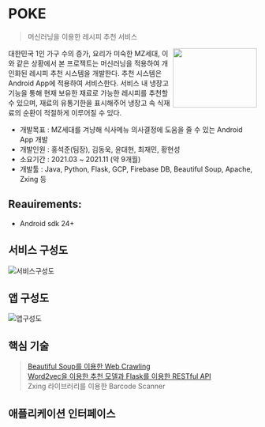 POKE
====
>머신러닝을 이용한 레시피 추천 서비스   

<img src="https://user-images.githubusercontent.com/81149946/144440382-7700fbed-d652-493a-8996-3b55940bc64a.png" align="right"  width="170" height="120">   

 대한민국 1인 가구 수의 증가, 요리가 미숙한 MZ세대, 이와 같은 상황에서 본 프로젝트는 머신러닝을 적용하여 개인화된 레시피 추천 시스템을 개발한다. 추천 시스템은 Android App에 적용하여 서비스한다. 서비스 내 냉장고 기능을 통해 현재 보유한 재료로 가능한 레시피를 추천할 수 있으며, 재료의 유통기한을 표시해주어 냉장고 속 식재료의 순환이 적절하게 이루어질 수 있다.

 - 개발목표 : MZ세대를 겨냥해 식사메뉴 의사결정에 도움을 줄 수 있는 Android App 개발   
 - 개발인원 : 홍석준(팀장), 김동욱, 윤대현, 최재민, 황현성   
 - 소요기간 : 2021.03 ~ 2021.11 (약 9개월)   
 - 개발툴 : Java, Python, Flask, GCP, Firebase DB, Beautiful Soup, Apache, Zxing 등

## Reauirements:
 - Android sdk 24+   


## 서비스 구성도   
![서비스구성도](https://user-images.githubusercontent.com/81149946/144443559-3c762761-a86a-4070-b22c-cf5cbfe3dcd5.png)

## 앱 구성도   
![앱구성도](https://user-images.githubusercontent.com/81149946/144421077-35870099-2408-4f80-a65f-d3f76f02ded8.png)

## 핵심 기술   
> [Beautiful Soup를 이용한 Web Crawling](https://github.com/TechnoHong/POKE/tree/main/WC)   
> [Word2vec을 이용한 추천 모델과 Flask를 이용한 RESTful API](https://github.com/TechnoHong/POKE/tree/main/api)   
> Zxing 라이브러리를 이용한 Barcode Scanner   

## 애플리케이션 인터페이스



